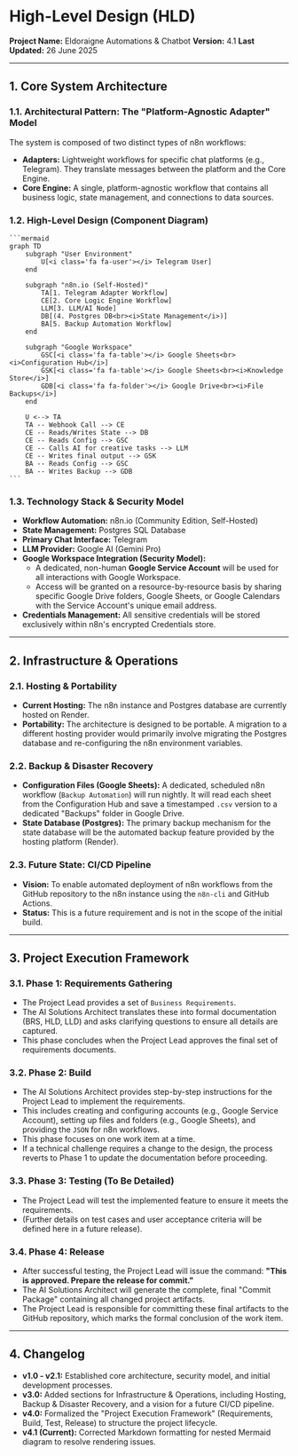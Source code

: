 # High-Level Design (HLD)

**Project Name:** Eldoraigne Automations & Chatbot
**Version:** 4.1
**Last Updated:** 26 June 2025

---

## 1. Core System Architecture

### 1.1. Architectural Pattern: The "Platform-Agnostic Adapter" Model
The system is composed of two distinct types of n8n workflows:
- **Adapters:** Lightweight workflows for specific chat platforms (e.g., Telegram). They translate messages between the platform and the Core Engine.
- **Core Engine:** A single, platform-agnostic workflow that contains all business logic, state management, and connections to data sources.

### 1.2. High-Level Design (Component Diagram)
    ```mermaid
    graph TD
        subgraph "User Environment"
            U[<i class='fa fa-user'></i> Telegram User]
        end

        subgraph "n8n.io (Self-Hosted)"
            TA[1. Telegram Adapter Workflow]
            CE[2. Core Logic Engine Workflow]
            LLM[3. LLM/AI Node]
            DB[(4. Postgres DB<br><i>State Management</i>)]
            BA[5. Backup Automation Workflow]
        end

        subgraph "Google Workspace"
            GSC[<i class='fa fa-table'></i> Google Sheets<br><i>Configuration Hub</i>]
            GSK[<i class='fa fa-table'></i> Google Sheets<br><i>Knowledge Store</i>]
            GDB[<i class='fa fa-folder'></i> Google Drive<br><i>File Backups</i>]
        end

        U <--> TA
        TA -- Webhook Call --> CE
        CE -- Reads/Writes State --> DB
        CE -- Reads Config --> GSC
        CE -- Calls AI for creative tasks --> LLM
        CE -- Writes final output --> GSK
        BA -- Reads Config --> GSC
        BA -- Writes Backup --> GDB
    ```

### 1.3. Technology Stack & Security Model
- **Workflow Automation:** n8n.io (Community Edition, Self-Hosted)
- **State Management:** Postgres SQL Database
- **Primary Chat Interface:** Telegram
- **LLM Provider:** Google AI (Gemini Pro)
- **Google Workspace Integration (Security Model):**
    - A dedicated, non-human **Google Service Account** will be used for all interactions with Google Workspace.
    - Access will be granted on a resource-by-resource basis by sharing specific Google Drive folders, Google Sheets, or Google Calendars with the Service Account's unique email address.
- **Credentials Management:** All sensitive credentials will be stored exclusively within n8n's encrypted Credentials store.

---

## 2. Infrastructure & Operations

### 2.1. Hosting & Portability
- **Current Hosting:** The n8n instance and Postgres database are currently hosted on Render.
- **Portability:** The architecture is designed to be portable. A migration to a different hosting provider would primarily involve migrating the Postgres database and re-configuring the n8n environment variables.

### 2.2. Backup & Disaster Recovery
- **Configuration Files (Google Sheets):** A dedicated, scheduled n8n workflow (`Backup Automation`) will run nightly. It will read each sheet from the Configuration Hub and save a timestamped `.csv` version to a dedicated "Backups" folder in Google Drive.
- **State Database (Postgres):** The primary backup mechanism for the state database will be the automated backup feature provided by the hosting platform (Render).

### 2.3. Future State: CI/CD Pipeline
- **Vision:** To enable automated deployment of n8n workflows from the GitHub repository to the n8n instance using the `n8n-cli` and GitHub Actions.
- **Status:** This is a future requirement and is not in the scope of the initial build.

---

## 3. Project Execution Framework

### 3.1. Phase 1: Requirements Gathering
- The Project Lead provides a set of `Business Requirements`.
- The AI Solutions Architect translates these into formal documentation (BRS, HLD, LLD) and asks clarifying questions to ensure all details are captured.
- This phase concludes when the Project Lead approves the final set of requirements documents.

### 3.2. Phase 2: Build
- The AI Solutions Architect provides step-by-step instructions for the Project Lead to implement the requirements.
- This includes creating and configuring accounts (e.g., Google Service Account), setting up files and folders (e.g., Google Sheets), and providing the `JSON` for n8n workflows.
- This phase focuses on one work item at a time.
- If a technical challenge requires a change to the design, the process reverts to Phase 1 to update the documentation before proceeding.

### 3.3. Phase 3: Testing (To Be Detailed)
- The Project Lead will test the implemented feature to ensure it meets the requirements.
- (Further details on test cases and user acceptance criteria will be defined here in a future release).

### 3.4. Phase 4: Release
- After successful testing, the Project Lead will issue the command: **"This is approved. Prepare the release for commit."**
- The AI Solutions Architect will generate the complete, final "Commit Package" containing all changed project artifacts.
- The Project Lead is responsible for committing these final artifacts to the GitHub repository, which marks the formal conclusion of the work item.

---

## 4. Changelog
- **v1.0 - v2.1:** Established core architecture, security model, and initial development processes.
- **v3.0:** Added sections for Infrastructure & Operations, including Hosting, Backup & Disaster Recovery, and a vision for a future CI/CD pipeline.
- **v4.0:** Formalized the "Project Execution Framework" (Requirements, Build, Test, Release) to structure the project lifecycle.
- **v4.1 (Current):** Corrected Markdown formatting for nested Mermaid diagram to resolve rendering issues.
